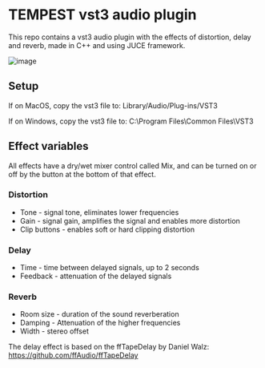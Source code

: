 # TEMPEST vst3 audio plugin

This repo contains a vst3 audio plugin with the effects of distortion, delay and reverb, made in C++ and using JUCE framework.


![image](https://user-images.githubusercontent.com/22690754/111075770-cdcde000-84e9-11eb-8341-c3dc759b48c3.png)


## Setup

If on MacOS, copy the vst3 file to:
Library/Audio/Plug-ins/VST3

If on Windows, copy the vst3 file to:
C:\Program Files\Common Files\VST3

## Effect variables
All effects have a dry/wet mixer control called Mix, and can be turned on or off by the button at the bottom of that effect.

### Distortion
- Tone - signal tone, eliminates lower frequencies
- Gain - signal gain, amplifies the signal and enables more distortion
- Clip buttons - enables soft or hard clipping distortion

### Delay
- Time - time between delayed signals, up to 2 seconds
- Feedback - attenuation of the delayed signals

### Reverb
- Room size - duration of the sound reverberation
- Damping - Attenuation of the higher frequencies
- Width - stereo offset


The delay effect is based on the ffTapeDelay by Daniel Walz: https://github.com/ffAudio/ffTapeDelay
